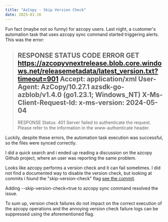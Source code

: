```yaml
---
title: "AzCopy - Skip Version Check"
date: 2025-01-16
---
```

Fun fact (maybe not so funny) for azcopy users. 
Last night, a customer's automation task that uses azcopy sync command started triggering alerts.
This was the error: 

> RESPONSE STATUS CODE ERROR
> GET https://azcopyvnextrelease.blob.core.windows.net/releasemetadata/latest_version.txt?timeout=901
> Accept: application/xml
> User-Agent: AzCopy/10.27.1 azsdk-go-azblob/v1.4.0 (go1.23.1; Windows_NT)
> X-Ms-Client-Request-Id: <request-id>
> x-ms-version: 2024-05-04
> --------------------------------------------------------------------------------
> RESPONSE Status: 401 Server failed to authenticate the request. Please refer to the information in the www-authenticate header.

Luckily, despite these errors, the automation task execution was successful, so the files were synced correctly.

I did a quick search and i ended up reading a discussion on the azcopy Github project, where an user was reporting the same problem.

Looks like azcopy performs a version check and it can fail sometimes. I did not find a documented way to disable the version check, but looking at commits i found the "skip-version-check" flag [see the commit](https://github.com/Azure/azure-storage-azcopy/pull/1950/commits/b7544becdf0ce161fc2cad58b56db4dd8fbabe5a).

Adding --skip-version-check=true to azcopy sync command resolved the issue.

To sum up, version check failures do not impact on the correct execution of the azcopy operations and the annoying version check failure logs can be suppressed using the aforementioned flag.
